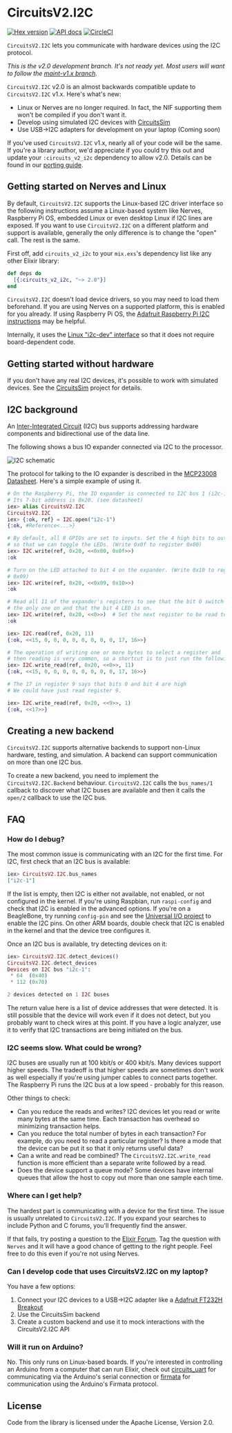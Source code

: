 # CircuitsV2.I2C

[![Hex version](https://img.shields.io/hexpm/v/circuits_v2_i2c.svg "Hex version")](https://hex.pm/packages/circuits_v2_i2c)
[![API docs](https://img.shields.io/hexpm/v/circuits_v2_i2c.svg?label=hexdocs "API docs")](https://hexdocs.pm/circuits_v2_i2c/CircuitsV2.I2C.html)
[![CircleCI](https://circleci.com/gh/elixir-circuits/circuits_v2_i2c.svg?style=svg)](https://circleci.com/gh/elixir-circuits/circuits_v2_i2c)

`CircuitsV2.I2C` lets you communicate with hardware devices using the I2C protocol.

*This is the v2.0 development branch. It's not ready yet. Most users will want
to follow the [maint-v1.x branch](https://github.com/elixir-circuits/circuits_v2_i2c/tree/maint-v1.x).*

`CircuitsV2.I2C` v2.0  is an almost backwards compatible update to `CircuitsV2.I2C`
v1.x. Here's what's new:

* Linux or Nerves are no longer required. In fact, the NIF supporting them won't
  be compiled if you don't want it.
* Develop using simulated I2C devices with
  [CircuitsSim](https://github.com/elixir-circuits/circuits_sim)
* Use USB->I2C adapters for development on your laptop (Coming soon)

If you've used `CircuitsV2.I2C` v1.x, nearly all of your code will be the same. If
you're a library author, we'd appreciate if you could try this out and update
your `:circuits_v2_i2c` dependency to allow v2.0. Details can be found in our
[porting guide](PORTING.md).

## Getting started on Nerves and Linux

By default, `CircuitsV2.I2C` supports the Linux-based I2C driver interface so the
following instructions assume a Linux-based system like Nerves, Raspberry Pi OS,
embedded Linux or even desktop Linux if I2C lines are exposed. If you want to
use `CircuitsV2.I2C` on a different platform and support is available, generally
the only difference is to change the "open" call. The rest is the same.

First off, add `circuits_v2_i2c` to your `mix.exs`'s dependency list like any other
Elixir library:

```elixir
def deps do
  [{:circuits_v2_i2c, "~> 2.0"}]
end
```

`CircuitsV2.I2C` doesn't load device drivers, so you may need to load them
beforehand. If you are using Nerves on a supported platform, this is enabled for
you already. If using Raspberry Pi OS, the [Adafruit Raspberry Pi I2C
instructions](https://learn.adafruit.com/adafruits-raspberry-pi-lesson-4-gpio-setup/configuring-i2c)
may be helpful.

Internally, it uses the [Linux "i2c-dev"
interface](https://elixir.bootlin.com/linux/latest/source/Documentation/i2c/dev-interface)
so that it does not require board-dependent code.

## Getting started without hardware

If you don't have any real I2C devices, it's possible to work with simulated
devices. See the [CircuitsSim](https://github.com/elixir-circuits/circuits_sim)
project for details.

## I2C background

An [Inter-Integrated Circuit](https://en.wikipedia.org/wiki/I%C2%B2C) (I2C) bus
supports addressing hardware components and bidirectional use of the data line.

The following shows a bus IO expander connected via I2C to the processor.

![I2C schematic](assets/images/schematic-i2c.png)

The protocol for talking to the IO expander is described in the [MCP23008
Datasheet](http://www.microchip.com/wwwproducts/Devices.aspx?product=MCP23008).
Here's a simple example of using it.

```elixir
# On the Raspberry Pi, the IO expander is connected to I2C bus 1 (i2c-1).
# Its 7-bit address is 0x20. (see datasheet)
iex> alias CircuitsV2.I2C
CircuitsV2.I2C
iex> {:ok, ref} = I2C.open("i2c-1")
{:ok, #Reference<...>}

# By default, all 8 GPIOs are set to inputs. Set the 4 high bits to outputs
# so that we can toggle the LEDs. (Write 0x0f to register 0x00)
iex> I2C.write(ref, 0x20, <<0x00, 0x0f>>)
:ok

# Turn on the LED attached to bit 4 on the expander. (Write 0x10 to register
# 0x09)
iex> I2C.write(ref, 0x20, <<0x09, 0x10>>)
:ok

# Read all 11 of the expander's registers to see that the bit 0 switch is
# the only one on and that the bit 4 LED is on.
iex> I2C.write(ref, 0x20, <<0>>)  # Set the next register to be read to 0
:ok

iex> I2C.read(ref, 0x20, 11)
{:ok, <<15, 0, 0, 0, 0, 0, 0, 0, 0, 17, 16>>}

# The operation of writing one or more bytes to select a register and
# then reading is very common, so a shortcut is to just run the following:
iex> I2C.write_read(ref, 0x20, <<0>>, 11)
{:ok, <<15, 0, 0, 0, 0, 0, 0, 0, 0, 17, 16>>}

# The 17 in register 9 says that bits 0 and bit 4 are high
# We could have just read register 9.

iex> I2C.write_read(ref, 0x20, <<9>>, 1)
{:ok, <<17>>}
```

## Creating a new backend

`CircuitsV2.I2C` supports alternative backends to support non-Linux hardware,
testing, and simulation. A backend can support communication on more than one
I2C bus.

To create a new backend, you need to implement the `CircuitsV2.I2C.Backend`
behaviour. `CircuitsV2.I2C` calls the `bus_names/1` callback to discover what I2C
buses are available and then it calls the `open/2` callback to use the I2C bus.

## FAQ

### How do I debug?

The most common issue is communicating with an I2C for the first time.  For I2C,
first check that an I2C bus is available:

```elixir
iex> CircuitsV2.I2C.bus_names
["i2c-1"]
```

If the list is empty, then I2C is either not available, not enabled, or not
configured in the kernel. If you're using Raspbian, run `raspi-config` and check
that I2C is enabled in the advanced options. If you're on a BeagleBone, try
running `config-pin` and see the [Universal I/O
project](https://github.com/cdsteinkuehler/beaglebone-universal-io) to enable
the I2C pins. On other ARM boards, double check that I2C is enabled in the
kernel and that the device tree configures it.

Once an I2C bus is available, try detecting devices on it:

```elixir
iex> CircuitsV2.I2C.detect_devices()
CircuitsV2.I2C.detect_devices
Devices on I2C bus "i2c-1":
 * 64  (0x40)
 * 112 (0x70)

2 devices detected on 1 I2C buses
```

The return value here is a list of device addresses that were detected. It is
still possible that the device will work even if it does not detect, but you
probably want to check wires at this point. If you have a logic analyzer, use it
to verify that I2C transactions are being initiated on the bus.

### I2C seems slow. What could be wrong?

I2C buses are usually run at 100 kbit/s or 400 kbit/s. Many devices support
higher speeds. The tradeoff is that higher speeds are sometimes don't work as
well especially if you're using jumper cables to connect parts together. The
Raspberry Pi runs the I2C bus at a low speed - probably for this reason.

Other things to check:

* Can you reduce the reads and writes? I2C devices let you read or write many
  bytes at the same time. Each transaction has overhead so minimizing
  transaction helps.
* Can you reduce the total number of bytes in each transaction? For example, do
  you need to read a particular register? Is there a mode that the device can be
  put it so that it only returns useful data?
* Can a write and read be combined? The `CircuitsV2.I2C.write_read` function is
  more efficient than a separate write followed by a read.
* Does the device support a queue mode? Some devices have internal queues that
  allow the host to copy out more than one sample each time.

### Where can I get help?

The hardest part is communicating with a device for the first time. The issue is
usually unrelated to `CircuitsV2.I2C`. If you expand your searches to include
Python and C forums, you'll frequently find the answer.

If that fails, try posting a question to the [Elixir
Forum](https://elixirforum.com/). Tag the question with `Nerves` and it will
have a good chance of getting to the right people. Feel free to do this even if
you're not using Nerves.

### Can I develop code that uses CircuitsV2.I2C on my laptop?

You have a few options:

1. Connect your I2C devices to a USB->I2C adapter like a [Adafruit FT232H
   Breakout](https://www.adafruit.com/product/2264)
2. Use the CircuitsSim backend
3. Create a custom backend and use it to mock interactions with the CircuitsV2.I2C
   API

### Will it run on Arduino?

No. This only runs on Linux-based boards. If you're interested in controlling an
Arduino from a computer that can run Elixir, check out
[circuits_uart](https://hex.pm/packages/circuits_uart) for communicating via the
Arduino's serial connection or
[firmata](https://github.com/mobileoverlord/firmata) for communication using the
Arduino's Firmata protocol.

## License

Code from the library is licensed under the Apache License, Version 2.0.

